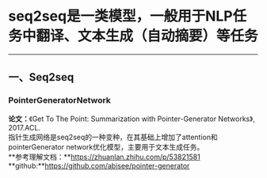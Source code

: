 # seq2seq是一类模型，一般用于NLP任务中翻译、文本生成（自动摘要）等任务

---

## 一、Seq2seq
### PointerGeneratorNetwork
**论文：**《Get To The Point: Summarization with Pointer-Generator Networks》, 2017.ACL. <br/>
指针生成网络是seq2seq的一种变种，在其基础上增加了attention和pointerGenerator network优化模型，主要用于文本生成任务。<br/>
**参考理解文档：**https://zhuanlan.zhihu.com/p/53821581 <br/>
**github:**https://github.com/abisee/pointer-generator
